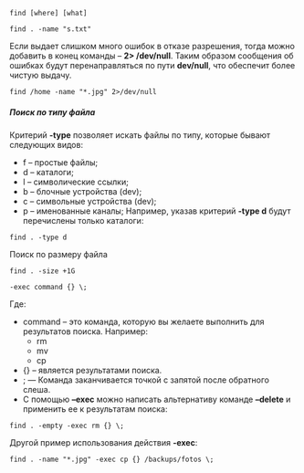 
```
find [where] [what]
```
```
find . -name "s.txt"
```
Если выдает слишком много ошибок в отказе разрешения, тогда можно добавить в конец команды – **2> /dev/null**. Таким образом сообщения об ошибках будут перенаправляться по пути **dev/null**, что обеспечит более чистую выдачу.
```
find /home -name "*.jpg" 2>/dev/null
```
##### Поиск по типу файла
Критерий **-type** позволяет искать файлы по типу, которые бывают следующих видов:
- f – простые файлы;
- d – каталоги;
- l – символические ссылки;
- b – блочные устройства (dev);
- c – символьные устройства (dev);
- p – именованные каналы;
Например, указав критерий **-type d** будут перечислены только каталоги:
```
find . -type d
```
Поиск по размеру файла
```
find . -size +1G
```

```
-exec command {} \;
```
Где:
- command – это команда, которую вы желаете выполнить для результатов поиска. Например:  
    - rm
    - mv
    - cp
- {} – является результатами поиска.
- \; — Команда заканчивается точкой с запятой после обратного слеша.
- С помощью **–exec** можно написать альтернативу команде **–delete** и применить ее к результатам поиска:
```
find . -empty -exec rm {} \;
```
  Другой пример использования действия **-exec**:
```
find . -name "*.jpg" -exec cp {} /backups/fotos \;
```